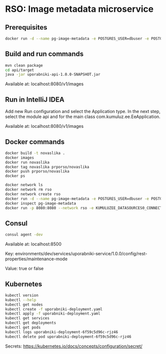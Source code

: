 # RSO: Image metadata microservice

## Prerequisites

```bash
docker run -d --name pg-image-metadata -e POSTGRES_USER=dbuser -e POSTGRES_PASSWORD=postgres -e POSTGRES_DB=image-metadata -p 5432:5432 postgres:13
```

## Build and run commands
```bash
mvn clean package
cd api/target
java -jar uporabniki-api-1.0.0-SNAPSHOT.jar
```
Available at: localhost:8080/v1/images

## Run in IntelliJ IDEA
Add new Run configuration and select the Application type. In the next step, select the module api and for the main class com.kumuluz.ee.EeApplication.

Available at: localhost:8080/v1/images

## Docker commands
```bash
docker build -t novaslika .   
docker images
docker run novaslika    
docker tag novaslika prporso/novaslika   
docker push prporso/novaslika
docker ps
```

```bash
docker network ls  
docker network rm rso
docker network create rso
docker run -d --name pg-image-metadata -e POSTGRES_USER=dbuser -e POSTGRES_PASSWORD=postgres -e POSTGRES_DB=image-metadata -p 5432:5432 --network rso postgres:13
docker inspect pg-image-metadata
docker run -p 8080:8080 --network rso -e KUMULUZEE_DATASOURCES0_CONNECTIONURL=jdbc:postgresql://pg-image-metadata:5432/image-metadata prporso/uporabniki:2022-11-14-12-45-13
```

## Consul
```bash
consul agent -dev
```
Available at: localhost:8500

Key: environments/dev/services/uporabniki-service/1.0.0/config/rest-properties/maintenance-mode

Value: true or false

## Kubernetes
```bash
kubectl version
kubectl --help
kubectl get nodes
kubectl create -f uporabniki-deployment.yaml 
kubectl apply -f uporabniki-deployment.yaml 
kubectl get services 
kubectl get deployments
kubectl get pods
kubectl logs uporabniki-deployment-6f59c5d96c-rjz46
kubectl delete pod uporabniki-deployment-6f59c5d96c-rjz46
```
Secrets: https://kubernetes.io/docs/concepts/configuration/secret/

